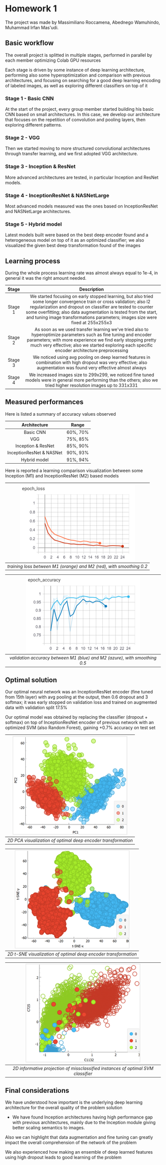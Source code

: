 # Homework 1
The project was made by Massimiliano Roccamena, Abednego Wamuhindo, Muhammad Irfan Mas'udi.

## Basic workflow

The overall project is splitted in multiple stages, performed in parallel by each member optimizing Colab GPU resources

Each stage is driven by some instance of deep learning architecture, performing also some hyperoptimization and comparison with previous architectures, and focusing on searching for a good deep learning encoding of labeled images, as well as exploring different classifiers on top of it

### Stage 1 - Basic CNN
At the start of the project, every group member started building his basic CNN based on small architectures. In this case, we develop our architecture that focuses on the repetition of convolution and pooling layers, then exploring different patterns.

### Stage 2 - VGG
Then we started moving to more structured convolutional architectures through transfer learning, and we first adopted VGG architecture.

### Stage 3 - Inception & ResNet
More advanced architectures are tested, in particular Inception and ResNet models.

### Stage 4 - InceptionResNet & NASNetLarge
Most advanced models measured was the ones based on InceptionResNet and NASNetLarge architectures.

### Stage 5 - Hybrid model
Latest models built were based on the best deep encoder found and a heterogeneous model on top of it as an optimized classifier; we also visualized the given best deep transformation found of the images

## Learning process
During the whole process learning rate was almost always equal to 1e-4, in general it was the right amount needed.

| Stage | Description |
| :----: | :----: |
| Stage 1 | We started focusing on early stopped learning, but also tried some longer convergence train or cross validation; also l2 regularization and dropout on classifier are tested to counter some overfitting; also data augmentation is tested from the start, and tuning image transformations parameters; images size were fixed at 255x255x3 |
| Stage 2 | As soon as we used transfer learning we've tried also to hyperoptimize parameters such as fine tuning and encoder parameters; with more experience we find early stopping pretty much very effective; also we started exploring each specific encoder architecture preprocessing |
| Stage 3 | We noticed using avg pooling on deep learned features in combination with high dropout was very effective; also augmentation was found very effective almost always |
| Stage 4 | We increased images size to 299x299, we noticed fine tuned models were in general more performing than the others; also we tried higher resolution images up to 331x331 |

## Measured performances
Here is listed a summary of accuracy values observed

| Architecture | Range |
| :----: | :----: |
| Basic CNN | 60%, 70% |
| VGG | 75%, 85% |
| Inception & ResNet | 85%, 90% |
| InceptionResNet & NASNet | 90%, 93% |
| Hybrid model | 91%, 94% |

Here is reported a learning comparison visualization between some Inception (M1) and InceptionResNet (M2) based models

| ![](cmp_train.PNG) | 
|:--:| 
| *training loss between M1 (orange) and M2 (red), with smoothing 0.2* |

| ![](cmp_val.PNG) | 
|:--:| 
| *validation accuracy between M1 (blue) and M2 (azure), with smoothing 0.5* |

## Optimal solution

Our optimal neural network was an InceptionResNet encoder (fine tuned from 15th layer) with avg pooling at the output, then 0.6 dropout and 3 softmax; it was early stopped on validation loss and trained on augmented data with validation split 17.5%

Our optimal model was obtained by replacing the classifier (dropout + softmax) on top of InceptionResNet encoder of previous network with an optimized SVM (also Random Forest), gaining +0.7% accuracy on test set

| ![](PCA.PNG) | 
|:--:| 
| *2D PCA visualization of optimal deep encoder transformation* |

| ![](t-SNE.PNG) | 
|:--:| 
| *2D t-SNE visualization of optimal deep encoder transformation* |

| ![](missclassified.PNG) | 
|:--:| 
| *2D informative projection of missclassified instances of optimal SVM classifier* |

## Final considerations
We have understood how important is the underlying deep learning architecture for the overall quality of the problem solution
- We have found Inception architectures having high performance gap with previous architectures, mainly due to the Inception module giving better scaling semantics to images.

Also we can highlight that data augmentation and fine tuning can greatly impact the overall comprehension of the network of the problem

We also experienced how making an ensemble of deep learned features using high dropout leads to good learning of the problem